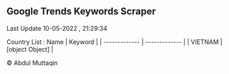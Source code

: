 

## Google Trends Keywords Scraper 
 
Last Update 10-05-2022 , 21:29:34

Country List :
 Name  | Keyword |
| ------------- | ------------- |
| VIETNAM | [object Object] |



© Abdul Muttaqin 
